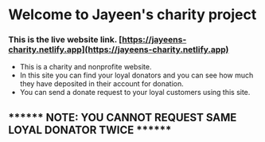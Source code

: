 # Welcome to Jayeen's charity project
### This is the live website link. [https://jayeens-charity.netlify.app](https://jayeens-charity.netlify.app)

- This is a charity and nonprofite website.
- In this site you can find your loyal donators and you can see how much they have deposited in their account for donation.
- You can send a donate request to your loyal customers using this site.

##  ****** NOTE: YOU CANNOT REQUEST SAME LOYAL DONATOR TWICE ******